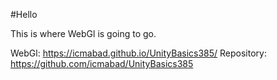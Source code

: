 #Hello

This is where WebGl is going to go.

WebGl: https://icmabad.github.io/UnityBasics385/
Repository: https://github.com/icmabad/UnityBasics385